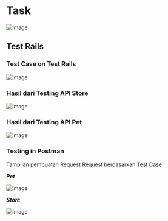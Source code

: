 # Task
![image](https://user-images.githubusercontent.com/75010847/158557851-973da914-bec2-4588-9904-dcf05e8cb751.png)

## Test Rails
### Test Case on Test Rails
![image](https://user-images.githubusercontent.com/75010847/158559676-c7c8bdce-ceb7-491b-ad82-be3c857ad6c6.png)

### Hasil dari Testing API Store
![image](https://user-images.githubusercontent.com/75010847/158570461-95981092-4927-4758-8801-4858a08defb4.png)
### Hasil dari Testing API Pet
![image](https://user-images.githubusercontent.com/75010847/158573890-6cc29fe5-102a-461d-8c13-10164fc6bd1f.png)

### Testing in Postman
Tampilan pembuatan Request Request berdasarkan Test Case 

***Pet***

![image](https://user-images.githubusercontent.com/75010847/158568638-38ee838a-11af-46f1-a285-149a286debe4.png)

***Store***

![image](https://user-images.githubusercontent.com/75010847/158574200-f94d0764-84da-472e-a9f8-df70dd6ba02b.png)






